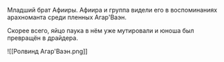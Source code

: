 Младший брат Афииры.
Афиира и группа видели его в воспоминаниях арахноманта среди пленных Агар'Ваэн.

Скорее всего, яйцо паука в нём уже мутировали и юноша был превращён в драйдера.

![[Ролвинд Агар'Ваэн.png]]